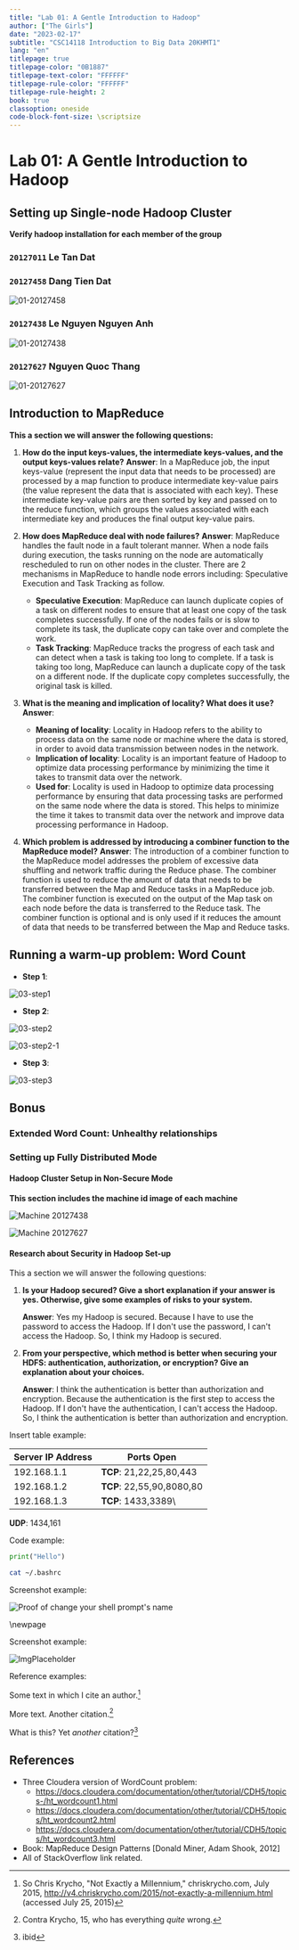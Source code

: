 ```yaml
---
title: "Lab 01: A Gentle Introduction to Hadoop"
author: ["The Girls"]
date: "2023-02-17"
subtitle: "CSC14118 Introduction to Big Data 20KHMT1"
lang: "en"
titlepage: true
titlepage-color: "0B1887"
titlepage-text-color: "FFFFFF"
titlepage-rule-color: "FFFFFF"
titlepage-rule-height: 2
book: true
classoption: oneside
code-block-font-size: \scriptsize
---
```

# Lab 01: A Gentle Introduction to Hadoop

## Setting up Single-node Hadoop Cluster
**Verify hadoop installation for each member of the group**

### `20127011` **Le Tan Dat**

### `20127458` **Dang Tien Dat** 
![01-20127458](images/01-20127458.png)

### `20127438` **Le Nguyen Nguyen Anh**
![01-20127438](images/01-20127438.png)

### `20127627` **Nguyen Quoc Thang**
![01-20127627](images/01-20127627.png)

## Introduction to MapReduce
**This a section we will answer the following questions:**
1. **How do the input keys-values, the intermediate keys-values, and the output keys-values relate?**
    **Answer**: In a MapReduce job, the input keys-value (represent the input data that needs to be processed) are processed by a map function to produce intermediate key-value pairs (the value represent the data that is associated with each key). These intermediate key-value pairs are then sorted by key and passed on to the reduce function, which groups the values associated with each intermediate key and produces the final output key-value pairs.

2. **How does MapReduce deal with node failures?**
    **Answer**: MapReduce handles the fault node in a fault tolerant manner. When a node fails during execution, the tasks running on the node are automatically rescheduled to run on other nodes in the cluster. There are 2 mechanisms in MapReduce to handle node errors including: Speculative Execution and Task Tracking as follow.
    - **Speculative Execution**: MapReduce can launch duplicate copies of a task on different nodes to ensure that at least one copy of the task completes successfully. If one of the nodes fails or is slow to complete its task, the duplicate copy can take over and complete the work.
    - **Task Tracking**: MapReduce tracks the progress of each task and can detect when a task is taking too long to complete. If a task is taking too long, MapReduce can launch a duplicate copy of the task on a different node. If the duplicate copy completes successfully, the original task is killed.

3. **What is the meaning and implication of locality? What does it use?**
    **Answer**: 
    - **Meaning of locality**: Locality in Hadoop refers to the ability to process data on the same node or machine where the data is stored, in order to avoid data transmission between nodes in the network.
    - **Implication of locality**: Locality is an important feature of Hadoop to optimize data processing performance by minimizing the time it takes to transmit data over the network.
    - **Used for**: Locality is used in Hadoop to optimize data processing performance by ensuring that data processing tasks are performed on the same node where the data is stored. This helps to minimize the time it takes to transmit data over the network and improve data processing performance in Hadoop. 

4. **Which problem is addressed by introducing a combiner function to the MapReduce model?**
    **Answer**: The introduction of a combiner function to the MapReduce model addresses the problem of excessive data shuffling and network traffic during the Reduce phase. The combiner function is used to reduce the amount of data that needs to be transferred between the Map and Reduce tasks in a MapReduce job. The combiner function is executed on the output of the Map task on each node before the data is transferred to the Reduce task. The combiner function is optional and is only used if it reduces the amount of data that needs to be transferred between the Map and Reduce tasks. 

## Running a warm-up problem: Word Count

- **Step 1**: 

![03-step1](images/03-1.png)

- **Step 2**:

![03-step2](images/03-2.png)

![03-step2-1](images/03-3.png)

- **Step 3**:

![03-step3](images/03-4.png)


## Bonus
### Extended Word Count: Unhealthy relationships
### Setting up Fully Distributed Mode
#### Hadoop Cluster Setup in Non-Secure Mode

**This section includes the machine id image of each machine**

![Machine 20127438](images/04-20127438.png)

![Machine 20127627](images/04-20127627.png)

#### Research about Security in Hadoop Set-up
This a section we will answer the following questions:

1. **Is your Hadoop secured? Give a short explanation if your answer is yes. Otherwise, give some examples of risks to your system.**

    **Answer**: Yes my Hadoop is secured. Because I have to use the password to access the Hadoop. If I don't use the password, I can't access the Hadoop. So, I think my Hadoop is secured.
    
2. **From your perspective, which method is better when securing your HDFS: authentication, authorization, or encryption? Give an explanation about your choices.**

    **Answer**: I think the authentication is better than authorization and encryption. Because the authentication is the first step to access the Hadoop. If I don't have the authentication, I can't access the Hadoop. So, I think the authentication is better than authorization and encryption.

Insert table example:

Server IP Address | Ports Open
------------------|----------------------------------------
192.168.1.1       | **TCP**: 21,22,25,80,443
192.168.1.2       | **TCP**: 22,55,90,8080,80
192.168.1.3       | **TCP**: 1433,3389\
**UDP**: 1434,161

Code example:

```python
print("Hello")
```

```bash
cat ~/.bashrc
```

Screenshot example:

![Proof of change your shell prompt's name](images/changeps1.png)

\newpage

Screenshot example:

![ImgPlaceholder](images/placeholder-image-300x225.png)

Reference examples:

Some text in which I cite an author.[^fn1]

More text. Another citation.[^fn2]

What is this? Yet _another_ citation?[^fn3]


## References
<!-- References without citing, this will be display as resources -->
- Three Cloudera version of WordCount problem:
    - https://docs.cloudera.com/documentation/other/tutorial/CDH5/topics-/ht_wordcount1.html
    - https://docs.cloudera.com/documentation/other/tutorial/CDH5/topics/ht_wordcount2.html
    - https://docs.cloudera.com/documentation/other/tutorial/CDH5/topics/ht_wordcount3.html
- Book: MapReduce Design Patterns [Donald Miner, Adam Shook, 2012]
- All of StackOverflow link related.

<!-- References with citing, this will be display as footnotes -->
[^fn1]: So Chris Krycho, "Not Exactly a Millennium," chriskrycho.com, July 2015, http://v4.chriskrycho.com/2015/not-exactly-a-millennium.html
(accessed July 25, 2015)

[^fn2]: Contra Krycho, 15, who has everything _quite_ wrong.

[^fn3]: ibid